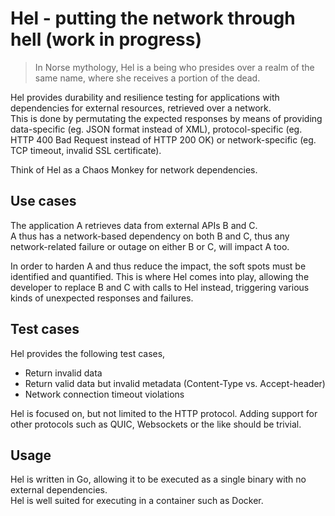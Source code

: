 # Hel - putting the network through hell (work in progress)

> In Norse mythology, Hel is a being who presides over a realm of
> the same name, where she receives a portion of the dead.

Hel provides durability and resilience testing for applications with
dependencies for external resources, retrieved over a network.  
This is done by permutating the expected responses by means of
providing data-specific (eg. JSON format instead of XML),
protocol-specific (eg. HTTP 400 Bad Request instead of HTTP 200 OK)
or network-specific (eg. TCP timeout, invalid SSL certificate).

Think of Hel as a Chaos Monkey for network dependencies.

## Use cases
The application A retrieves data from external APIs B and C.  
A thus has a network-based dependency on both B and C, thus any
network-related failure or outage on either B or C, will impact 
A too.  

In order to harden A and thus reduce the impact, the soft spots
must be identified and quantified. This is where Hel comes into
play, allowing the developer to replace B and C with calls to
Hel instead, triggering various kinds of unexpected responses
and failures.

## Test cases
Hel provides the following test cases,

  - Return invalid data
  - Return valid data but invalid metadata (Content-Type vs. Accept-header)
  - Network connection timeout violations

Hel is focused on, but not limited to the HTTP protocol.
Adding support for other protocols such as QUIC, Websockets
or the like should be trivial.

## Usage
Hel is written in Go, allowing it to be executed as a single binary
with no external dependencies.  
Hel is well suited for executing in a container such as Docker.

